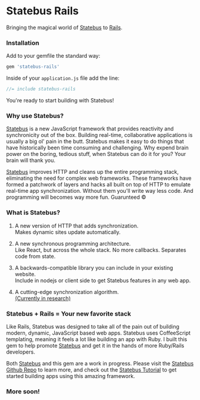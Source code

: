 # Statebus Rails
Bringing the magical world of [Statebus](https://stateb.us) to [Rails](https://rubyonrails.org).

### Installation
Add to your gemfile the standard way:
```ruby
gem 'statebus-rails'
```

Inside of your `application.js` file add the line:
```javascript
//= include statebus-rails
```

You're ready to start building with Statebus!

### Why use Statebus?
[Statebus](https://stateb.us) is a new JavaScript framework that provides reactivity and synchronicity out of the box. Building real-time, collaborative applications is usually a big ol' pain in the butt. Statebus makes it easy to do things that have historically been time consuming and challenging. Why expend brain power on the boring, tedious stuff, when Statebus can do it for you? Your brain will thank you.

[Statebus](https://stateb.us) improves HTTP and cleans up the entire programming stack, eliminating the need for complex web frameworks. These frameworks have formed a patchwork of layers and hacks all built on top of HTTP to emulate real-time app synchronization. Without them you'll write way less code. And programming will becomes way more fun. Guarunteed ©

### What is Statebus?
1. A new version of HTTP that adds synchronization.  
Makes dynamic sites update automatically.

2. A new synchronous programming architecture.  
Like React, but across the whole stack. No more callbacks. Separates code from state.

3. A backwards-compatible library you can include in your existing website.  
Include in nodejs or client side to get Statebus features in any web app.

4. A cutting-edge synchronization algorithm.  
[(Currently in research)](https://stateb.us/universal-sync)

### Statebus + Rails = Your new favorite stack
Like Rails, Statebus was designed to take all of the pain out of building modern, dynamic, JavaScript based web apps. Statebus uses CoffeeScript templating, meaning it feels a lot like building an app with Ruby. I built this gem to help promote [Statebus](https://stateb.us) and get it in the hands of more Ruby/Rails developers.

Both [Statebus](https://stateb.us) and this gem are a work in progress. Please visit the [Statebus Github Repo](https://github.com/invisible-college/statebus) to learn more, and check out the [Statebus Tutorial](https://stateb.us/tutorial) to get started building apps using this amazing framework.

### More soon!
